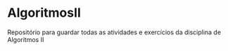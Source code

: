 # AlgoritmosII
Repositório para guardar todas as atividades e exercícios da disciplina de Algoritmos II

